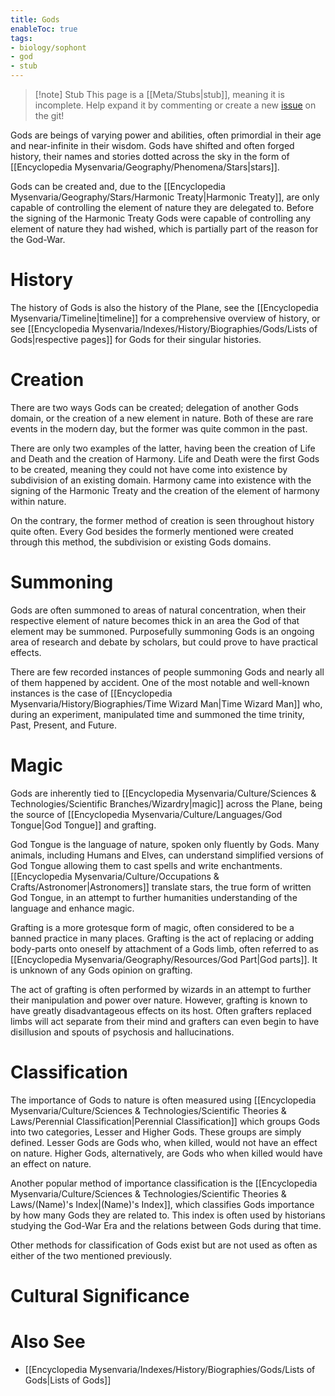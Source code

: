 ```yaml
---
title: Gods
enableToc: true
tags:
- biology/sophont
- god
- stub
---
```


> [!note] Stub
> This page is a [[Meta/Stubs|stub]], meaning it is incomplete. Help expand it by commenting or create a new [issue](https://github.com/RagtimeGal/quartz--encyclopedia-mysenvaria/issues/new/choose) on the git!

Gods are beings of varying power and abilities, often primordial in their age and near-infinite in their wisdom. Gods have shifted and often forged history, their names and stories dotted across the sky in the form of [[Encyclopedia Mysenvaria/Geography/Phenomena/Stars|stars]]. 

Gods can be created and, due to the [[Encyclopedia Mysenvaria/Geography/Stars/Harmonic Treaty|Harmonic Treaty]], are only capable of controlling the element of nature they are delegated to. Before the signing of the Harmonic Treaty Gods were capable of controlling any element of nature they had wished, which is partially part of the reason for the God-War.

# History
The history of Gods is also the history of the Plane, see the [[Encyclopedia Mysenvaria/Timeline|timeline]] for a comprehensive overview of history, or see [[Encyclopedia Mysenvaria/Indexes/History/Biographies/Gods/Lists of Gods|respective pages]] for Gods for their singular histories.

# Creation
There are two ways Gods can be created; delegation of another Gods domain, or the creation of a new element in nature. Both of these are rare events in the modern day, but the former was quite common in the past.

There are only two examples of the latter, having been the creation of Life and Death and the creation of Harmony. Life and Death were the first Gods to be created, meaning they could not have come into existence by subdivision of an existing domain. Harmony came into existence with the signing of the Harmonic Treaty and the creation of the element of harmony within nature.

On the contrary, the former method of creation is seen throughout history quite often. Every God besides the formerly mentioned were created through this method, the subdivision or existing Gods domains.

# Summoning
Gods are often summoned to areas of natural concentration, when their respective element of nature becomes thick in an area the God of that element may be summoned. Purposefully summoning Gods is an ongoing area of research and debate by scholars, but could prove to have practical effects. 

There are few recorded instances of people summoning Gods and nearly all of them happened by accident. One of the most notable and well-known instances is the case of [[Encyclopedia Mysenvaria/History/Biographies/Time Wizard Man|Time Wizard Man]] who, during an experiment, manipulated time and summoned the time trinity, Past, Present, and Future.

# Magic
Gods are inherently tied to [[Encyclopedia Mysenvaria/Culture/Sciences & Technologies/Scientific Branches/Wizardry|magic]] across the Plane, being the source of [[Encyclopedia Mysenvaria/Culture/Languages/God Tongue|God Tongue]] and grafting.

God Tongue is the language of nature, spoken only fluently by Gods. Many animals, including Humans and Elves, can understand simplified versions of God Tongue allowing them to cast spells and write enchantments. [[Encyclopedia Mysenvaria/Culture/Occupations & Crafts/Astronomer|Astronomers]] translate stars, the true form of written God Tongue, in an attempt to further humanities understanding of the language and enhance magic.

Grafting is a more grotesque form of magic, often considered to be a banned practice in many places. Grafting is the act of replacing or adding body-parts onto oneself by attachment of a Gods limb, often referred to as [[Encyclopedia Mysenvaria/Geography/Resources/God Part|God parts]]. It is unknown of any Gods opinion on grafting.

The act of grafting is often performed by wizards in an attempt to further their manipulation and power over nature. However, grafting is known to have greatly disadvantageous effects on its host. Often grafters replaced limbs will act separate from their mind and grafters can even begin to have disillusion and spouts of psychosis and hallucinations.

# Classification
The importance of Gods to nature is often measured using [[Encyclopedia Mysenvaria/Culture/Sciences & Technologies/Scientific Theories & Laws/Perennial Classification|Perennial Classification]] which groups Gods into two categories, Lesser and Higher Gods. These groups are simply defined. Lesser Gods are Gods who, when killed, would not have an effect on nature. Higher Gods, alternatively, are Gods who when killed would have an effect on nature.

Another popular method of importance classification is the [[Encyclopedia Mysenvaria/Culture/Sciences & Technologies/Scientific Theories & Laws/(Name)'s Index|(Name)'s Index]], which classifies Gods importance by how many Gods they are related to. This index is often used by historians studying the God-War Era and the relations between Gods during that time.

Other methods for classification of Gods exist but are not used as often as either of the two mentioned previously.

# Cultural Significance


# Also See
- [[Encyclopedia Mysenvaria/Indexes/History/Biographies/Gods/Lists of Gods|Lists of Gods]]
